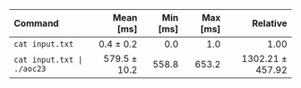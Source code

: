 | Command | Mean [ms] | Min [ms] | Max [ms] | Relative |
|:---|---:|---:|---:|---:|
| `cat input.txt` | 0.4 ± 0.2 | 0.0 | 1.0 | 1.00 |
| `cat input.txt \| ./aoc23` | 579.5 ± 10.2 | 558.8 | 653.2 | 1302.21 ± 457.92 |
